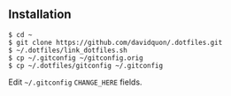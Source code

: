 ## Installation

    $ cd ~
    $ git clone https://github.com/davidquon/.dotfiles.git
    $ ~/.dotfiles/link_dotfiles.sh
    $ cp ~/.gitconfig ~/gitconfig.orig
    $ cp ~/.dotfiles/gitconfig ~/.gitconfig

Edit `~/.gitconfig` `CHANGE_HERE` fields.
